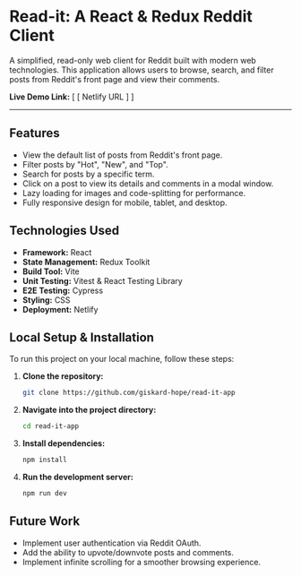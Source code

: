# Read-it: A React & Redux Reddit Client

A simplified, read-only web client for Reddit built with modern web technologies. This application allows users to browse, search, and filter posts from Reddit's front page and view their comments.

**Live Demo Link:** [ [ Netlify URL ] ]

---

## Features

* View the default list of posts from Reddit's front page.
* Filter posts by "Hot", "New", and "Top".
* Search for posts by a specific term.
* Click on a post to view its details and comments in a modal window.
* Lazy loading for images and code-splitting for performance.
* Fully responsive design for mobile, tablet, and desktop.

## Technologies Used

* **Framework:** React
* **State Management:** Redux Toolkit
* **Build Tool:** Vite
* **Unit Testing:** Vitest & React Testing Library
* **E2E Testing:** Cypress
* **Styling:** CSS
* **Deployment:** Netlify

## Local Setup & Installation

To run this project on your local machine, follow these steps:

1.  **Clone the repository:**
    ```bash
    git clone https://github.com/giskard-hope/read-it-app
    ```
2.  **Navigate into the project directory:**
    ```bash
    cd read-it-app
    ```
3.  **Install dependencies:**
    ```bash
    npm install
    ```
4.  **Run the development server:**
    ```bash
    npm run dev
    ```

## Future Work

* Implement user authentication via Reddit OAuth.
* Add the ability to upvote/downvote posts and comments.
* Implement infinite scrolling for a smoother browsing experience.
